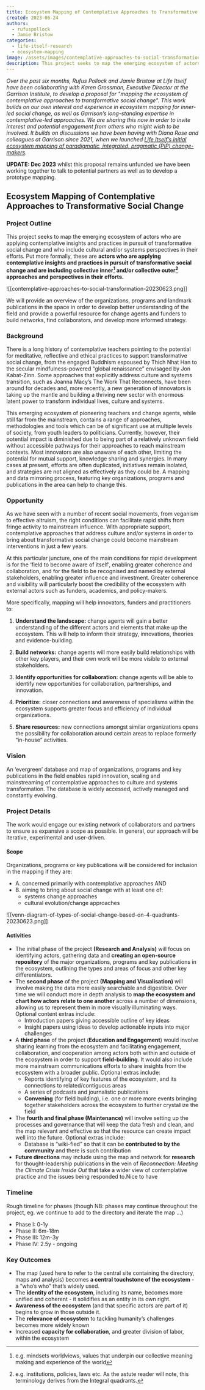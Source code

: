 ```yaml
---
title: Ecosystem Mapping of Contemplative Approaches to Transformative Social Change
created: 2023-06-24
authors:
  - rufuspollock
  - Jamie Bristow
categories:
  - life-itself-research
  - ecosystem-mapping
image: /assets/images/contemplative-approaches-to-social-transformation-20230623.png
description: This project seeks to map the emerging ecosystem of actors who are applying contemplative insights and practices in pursuit of transformative social change and who include cultural and/or systems perspectives in their efforts.
---
```

*Over the past six months, Rufus Pollock and Jamie Bristow at Life Itself have been collaborating with Karen Grossman, Executive Director at the Garrison Institute, to develop a proposal for "mapping the ecosystem of contemplative approaches to transformative social change". This work builds on our own interest and experience in ecosystem mapping for inner-led social change, as well as Garrison’s long-standing expertise in contemplative-led approaches. We are sharing this now in order to invite interest and potential engagement from others who might wish to be involved. It builds on discussions we have been having with Diana Rose and colleagues at Garrison since 2021, when we launched [Life Itself’s initial ecosystem mapping of paradigmatic, integrated, pragmatic (PIP) change-makers](https://ecosystem.lifeitself.org/).*

**UPDATE: Dec 2023** whilst this proposal remains unfunded we have been working together to talk to potential partners as well as to develop a prototype mapping.

## Ecosystem Mapping of Contemplative Approaches to Transformative Social Change

### Project Outline

This project seeks to map the emerging ecosystem of actors who are applying contemplative insights and practices in pursuit of transformative social change and who include cultural and/or systems perspectives in their efforts. Put more formally, these are **actors who are applying contemplative insights and practices in pursuit of transformative social change and are including collective inner[^1] and/or collective outer[^2] approaches and perspectives in their efforts.**

![[contemplative-approaches-to-social-transformation-20230623.png]]

We will provide an overview of the organizations, programs and landmark publications in the space in order to develop better understanding of the field and provide a powerful resource for change agents and funders to build networks, find collaborators, and develop more informed strategy.

[^1]:  e.g. mindsets worldviews, values that underpin our collective meaning making and experience of the world
[^2]:  e.g. institutions, policies, laws etc. As the astute reader will note, this terminology derives from the Integral quadrants.


### Background

There is a long history of contemplative teachers pointing to the potential for meditative, reflective and ethical practices to support transformative social change, from the engaged Buddhism espoused by Thich Nhat Han to the secular mindfulness-powered “global renaissance” envisaged by Jon Kabat-Zinn. Some approaches that explicitly address culture and systems transition, such as Joanna Macy’s The Work That Reconnects, have been around for decades and, more recently, a new generation of innovators is taking up the mantle and building a thriving new sector with enormous latent power to transform individual lives, culture and systems. 

This emerging ecosystem of pioneering teachers and change agents, while still far from the mainstream, contains a range of approaches, methodologies and tools which can be of significant use at multiple levels of society, from youth leaders to politicians. Currently, however, their potential impact is diminished due to being part of a relatively unknown field without accessible pathways for their approaches to reach mainstream contexts. Most innovators are also unaware of each other, limiting the potential for mutual support, knowledge sharing and synergies. In many cases at present, efforts are often duplicated, initiatives remain isolated, and strategies are not aligned as effectively as they could be. A mapping and data mirroring process, featuring key organizations, programs and publications in the area can help to change this.

### Opportunity

As we have seen with a number of recent social movements, from veganism to effective altruism, the right conditions can facilitate rapid shifts from fringe activity to mainstream influence. With appropriate support, contemplative approaches that address culture and/or systems in order to bring about transformative social change could become mainstream interventions in just a few years.

At this particular juncture, one of the main conditions for rapid development is for the ‘field to become aware of itself’, enabling greater coherence and collaboration, and for the field to be recognised and named by external stakeholders, enabling greater influence and investment. Greater coherence and visibility will particularly boost the credibility of the ecosystem with external actors such as funders, academics, and policy-makers.

More specifically, mapping will help innovators, funders and practitioners to:

1. **Understand the landscape:** change agents will gain a better understanding of the different actors and elements that make up the ecosystem. This will help to inform their strategy, innovations, theories and evidence-building.

2. **Build networks:** change agents will more easily build relationships with other key players, and their own work will be more visible to external stakeholders.

3. **Identify opportunities for collaboration:** change agents will be able to identify new opportunities for collaboration, partnerships, and innovation. 

4. **Prioritize:** closer connections and awareness of specialisms within the ecosystem supports greater focus and efficiency of individual organizations.

5. **Share resources:** new connections amongst similar organizations opens the possibility for collaboration around certain areas to replace formerly “in-house” activities.

### Vision

An ‘evergreen’ database and map of organizations, programs and key publications in the field enables rapid innovation, scaling and mainstreaming of contemplative approaches to culture and systems transformation. The database is widely accessed, actively managed and constantly evolving.

### Project Details

The work would engage our existing network of collaborators and partners to ensure as expansive a scope as possible. In general, our approach will be iterative, experimental and user-driven. 
#### Scope

Organizations, programs or key publications will be considered for inclusion in the mapping if they are:

* A. concerned primarily with contemplative approaches AND
* B. aiming to bring about social change with at least one of:  
	* systems change approaches  
	* cultural evolution/change approaches

![[venn-diagram-of-types-of-social-change-based-on-4-quadrants-20230623.png]]
#### Activities

* The initial phase of the project **(Research and Analysis)** will focus on identifying actors, gathering data and **creating an open-source repository** of the major organizations, programs and key publications in the ecosystem, outlining the types and areas of focus and other key differentiators. 
* The **second phase** of the project **(Mapping and Visualisation)** will involve making the data more easily searchable and digestible. Over time we will conduct more in depth analysis to **map the ecosystem and chart how actors relate to one another** across a number of dimensions, allowing us to represent them in more visually illuminating ways. Optional content extras include:  
	* Introduction papers giving accessible outline of key ideas
	* Insight papers using ideas to develop actionable inputs into major challenges
* A **third phase** of the project (**Education and Engagement**) would involve sharing learning from the ecosystem and facilitating engagement, collaboration, and cooperation among actors both within and outside of the ecosystem in order to support **field-building**. It would also include more mainstream communications efforts to share insights from the ecosystem with a broader public. Optional extras include:  
	* Reports identifying of key features of the ecosystem, and its connections to related/contiguous areas  
	* A series of podcasts and journalistic publications  
	* **Convening** (for field building), i.e. one or more more events bringing together stakeholders across the ecosystem to further crystallize the field
* The **fourth and final phase (Maintenance)** will involve setting up the processes and governance that will keep the data fresh and clean, and the map relevant and effective so that the resource can create impact well into the future. Optional extras include:  
  * Database is “wiki-fied” so that it can be **contributed to by the community** and there is such contribution
* **Future directions** may include using the map and network for **research** for thought-leadership publications in the vein of *Reconnection: Meeting the Climate Crisis Inside Out* that take a wider view of contemplative practice and the issues being responded to.Nice to have

### Timeline

Rough timeline for phases (though NB: phases may continue throughout the project, eg. we continue to add to the directory and iterate the map …)

* Phase I: 0-1y  
* Phase II: 6m-18m  
* Phase III: 12m-3y  
* Phase IV: 2.5y \- ongoing

### Key Outcomes

* The map (used here to refer to the central site containing the directory, maps and analysis) becomes **a central touchstone of the ecosystem** \- a “who’s who” that’s widely used.
* The **identity of the ecosystem**, including its name, becomes more unified and coherent \- it solidifies as an entity in its own right.
* **Awareness of the ecosystem** (and that specific actors are part of it) begins to grow in those outside it.
* The **relevance of ecosystem** to tackling humanity’s challenges becomes more widely known 
* Increased **capacity for collaboration**, and greater division of labor, within the ecosystem